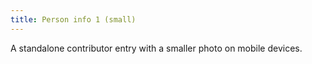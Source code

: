 ```yaml
---
title: Person info 1 (small)
---
```

A standalone contributor entry with a smaller photo on mobile devices.